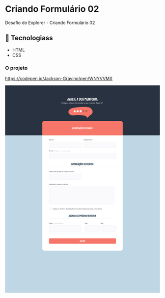 # Criando Formulário 02

Desafio do Explorer - Criando Formulário 02

## 🚀 Tecnologiass

- HTML
- CSS

### O projeto

https://codepen.io/Jackson-Gravino/pen/WNYVVMX

<img src="images/desafioAvancado.jpg" />
